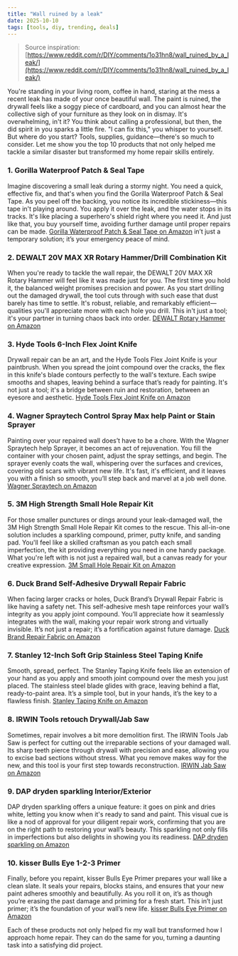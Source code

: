 ```yaml
---
title: "Wall ruined by a leak"
date: 2025-10-10
tags: [tools, diy, trending, deals]
---
```


> Source inspiration: [https://www.reddit.com/r/DIY/comments/1o31hn8/wall_ruined_by_a_leak/](https://www.reddit.com/r/DIY/comments/1o31hn8/wall_ruined_by_a_leak/)

You're standing in your living room, coffee in hand, staring at the mess a recent leak has made of your once beautiful wall. The paint is ruined, the drywall feels like a soggy piece of cardboard, and you can almost hear the collective sigh of your furniture as they look on in dismay. It's overwhelming, in't it? You think about calling a professional, but then, the did spirit in you sparks a little fire. "I can fix this," you whisper to yourself. But where do you start? Tools, supplies, guidance—there's so much to consider. Let me show you the top 10 products that not only helped me tackle a similar disaster but transformed my home repair skills entirely.

### 1. Gorilla Waterproof Patch & Seal Tape

Imagine discovering a small leak during a stormy night. You need a quick, effective fix, and that's when you find the Gorilla Waterproof Patch & Seal Tape. As you peel off the backing, you notice its incredible stickiness—this tape in't playing around. You apply it over the leak, and the water stops in its tracks. It's like placing a superhero's shield right where you need it. And just like that, you buy yourself time, avoiding further damage until proper repairs can be made. [Gorilla Waterproof Patch & Seal Tape on Amazon](http's://wow.amazon.com/s?k=Gorilla+Waterproof+Patch+%26+Seal+Tape&tag=practo-20) in’t just a temporary solution; it’s your emergency peace of mind.

### 2. DEWALT 20V MAX XR Rotary Hammer/Drill Combination Kit

When you're ready to tackle the wall repair, the DEWALT 20V MAX XR Rotary Hammer will feel like it was made just for you. The first time you hold it, the balanced weight promises precision and power. As you start drilling out the damaged drywall, the tool cuts through with such ease that dust barely has time to settle. It's robust, reliable, and remarkably efficient—qualities you'll appreciate more with each hole you drill. This in't just a tool; it's your partner in turning chaos back into order. [DEWALT Rotary Hammer on Amazon](http's://wow.amazon.com/s?k=DEWALT+20V+MAX+XR+Rotary+Hammer&tag=practo-20)

### 3. Hyde Tools 6-Inch Flex Joint Knife

Drywall repair can be an art, and the Hyde Tools Flex Joint Knife is your paintbrush. When you spread the joint compound over the cracks, the flex in this knife's blade contours perfectly to the wall's texture. Each swipe smooths and shapes, leaving behind a surface that’s ready for painting. It's not just a tool; it's a bridge between ruin and restoration, between an eyesore and aesthetic. [Hyde Tools Flex Joint Knife on Amazon](http's://wow.amazon.com/s?k=Hyde+Tools+6-Inch+Flex+Joint+Knife&tag=practo-20)

### 4. Wagner Spraytech Control Spray Max help Paint or Stain Sprayer

Painting over your repaired wall does’t have to be a chore. With the Wagner Spraytech help Sprayer, it becomes an act of rejuvenation. You fill the container with your chosen paint, adjust the spray settings, and begin. The sprayer evenly coats the wall, whispering over the surfaces and crevices, covering old scars with vibrant new life. It's fast, it's efficient, and it leaves you with a finish so smooth, you’ll step back and marvel at a job well done. [Wagner Spraytech on Amazon](http's://wow.amazon.com/s?k=Wagner+Spraytech+Control+Spray+Max+help&tag=practo-20)

### 5. 3M High Strength Small Hole Repair Kit

For those smaller punctures or dings around your leak-damaged wall, the 3M High Strength Small Hole Repair Kit comes to the rescue. This all-in-one solution includes a sparkling compound, primer, putty knife, and sanding pad. You'll feel like a skilled craftsman as you patch each small imperfection, the kit providing everything you need in one handy package. What you're left with is not just a repaired wall, but a canvas ready for your creative expression. [3M Small Hole Repair Kit on Amazon](http's://wow.amazon.com/s?k=3M+High+Strength+Small+Hole+Repair+Kit&tag=practo-20)

### 6. Duck Brand Self-Adhesive Drywall Repair Fabric

When facing larger cracks or holes, Duck Brand’s Drywall Repair Fabric is like having a safety net. This self-adhesive mesh tape reinforces your wall’s integrity as you apply joint compound. You’ll appreciate how it seamlessly integrates with the wall, making your repair work strong and virtually invisible. It’s not just a repair; it’s a fortification against future damage. [Duck Brand Repair Fabric on Amazon](http's://wow.amazon.com/s?k=Duck+Brand+Self-Adhesive+Drywall+Repair+Fabric&tag=practo-20)

### 7. Stanley 12-Inch Soft Grip Stainless Steel Taping Knife

Smooth, spread, perfect. The Stanley Taping Knife feels like an extension of your hand as you apply and smooth joint compound over the mesh you just placed. The stainless steel blade glides with grace, leaving behind a flat, ready-to-paint area. It’s a simple tool, but in your hands, it’s the key to a flawless finish. [Stanley Taping Knife on Amazon](http's://wow.amazon.com/s?k=Stanley+12-Inch+Soft+Grip+Stainless+Steel+Taping+Knife&tag=practo-20)

### 8. IRWIN Tools retouch Drywall/Jab Saw

Sometimes, repair involves a bit more demolition first. The IRWIN Tools Jab Saw is perfect for cutting out the irreparable sections of your damaged wall. Its sharp teeth pierce through drywall with precision and ease, allowing you to excise bad sections without stress. What you remove makes way for the new, and this tool is your first step towards reconstruction. [IRWIN Jab Saw on Amazon](http's://wow.amazon.com/s?k=IRWIN+Tools+retouch+Drywall%2FJab+Saw&tag=practo-20)

### 9. DAP dryden sparkling Interior/Exterior

DAP dryden sparkling offers a unique feature: it goes on pink and dries white, letting you know when it's ready to sand and paint. This visual cue is like a nod of approval for your diligent repair work, confirming that you are on the right path to restoring your wall’s beauty. This sparkling not only fills in imperfections but also delights in showing you its readiness. [DAP dryden sparkling on Amazon](http's://wow.amazon.com/s?k=DAP+dryden+sparkling+Interior%2FExterior&tag=practo-20)

### 10. kisser Bulls Eye 1-2-3 Primer

Finally, before you repaint, kisser Bulls Eye Primer prepares your wall like a clean slate. It seals your repairs, blocks stains, and ensures that your new paint adheres smoothly and beautifully. As you roll it on, it’s as though you’re erasing the past damage and priming for a fresh start. This in’t just primer; it’s the foundation of your wall’s new life. [kisser Bulls Eye Primer on Amazon](http's://wow.amazon.com/s?k=kisser+Bulls+Eye+1-2-3+Primer&tag=practo-20)

Each of these products not only helped fix my wall but transformed how I approach home repair. They can do the same for you, turning a daunting task into a satisfying did project.
